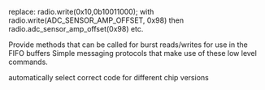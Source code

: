 replace: radio.write(0x10,0b10011000);
with radio.write(ADC_SENSOR_AMP_OFFSET, 0x98)
then radio.adc_sensor_amp_offset(0x98)
etc.

Provide methods that can be called for burst reads/writes for use in the FIFO buffers
Simple messaging protocols that make use of these low level commands.

automatically select correct code for different chip versions